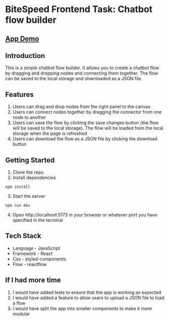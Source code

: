 # BiteSpeed Frontend Task: Chatbot flow builder

## [App Demo](https://arunpraba-bite-speed-fe-task.netlify.app/)

## Introduction

This is a simple chatbot flow builder. It allows you to create a chatbot flow by dragging and dropping nodes and connecting them together. The flow can be saved to the local storage and downloaded as a JSON file.

## Features

1. Users can drag and drop nodes from the right panel to the canvas
2. Users can connect nodes together by dragging the connector from one node to another
3. Users can save the flow by clicking the save changes button (the flow will be saved to the local storage). The flow will be loaded from the local storage when the page is refreshed
4. Users can download the flow as a JSON file by clicking the download button

## Getting Started

1. Clone the repo
2. Install dependencies

```
npm install
```

3. Start the server

```
npm run dev
```

4. Open http://localhost:5173 in your browser or whatever port you have specified in the terminal

## Tech Stack

- Language - JavaScript
- Framework - React
- Css - styled-components
- Flow - reactflow

## If I had more time

1. I would have added tests to ensure that the app is working as expected
2. I would have added a feature to allow users to upload a JSON file to load a flow
3. I would have split the app into smaller components to make it more modular
